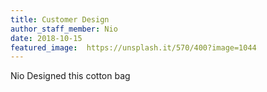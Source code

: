 ```yaml
---
title: Customer Design
author_staff_member: Nio
date: 2018-10-15
featured_image:  https://unsplash.it/570/400?image=1044
---
```


Nio Designed this cotton bag
